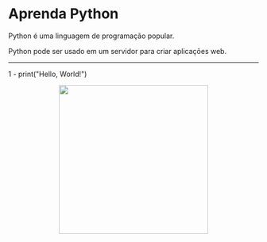 # Aprenda Python
 
Python é uma linguagem de programação popular.

Python pode ser usado em um servidor para criar aplicações web.


--------------------------------------------


1 - 
print("Hello, World!")

<div align="center"> 
 <img src="![01](https://github.com/brunomunarolo/Python/assets/113137632/05aae48b-b99b-4e16-98bb-0236a67c56bb)" width="300px"/> 
</div>
